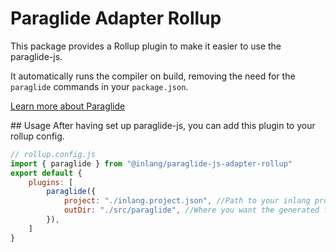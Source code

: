 # Paraglide Adapter Rollup

This package provides a Rollup plugin to make it easier to use the paraglide-js.

It automatically runs the compiler on build, removing the
need for the `paraglide` commands in your `package.json`.

[Learn more about Paraglide](https://github.com/inlang/monorepo/tree/main/inlang/source-code/paraglide/paraglide-js)

## Usage
After having set up paraglide-js, you can add this plugin to your rollup config.

```js
// rollup.config.js
import { paraglide } from "@inlang/paraglide-js-adapter-rollup"
export default {
	plugins: [
		paraglide({
			project: "./inlang.project.json", //Path to your inlang project file
			outDir: "./src/paraglide", //Where you want the generated files to be placed
		}),
	]
}
```
